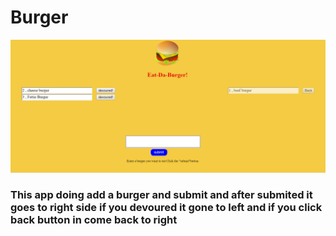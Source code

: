 # Burger
![burger](images/image1.PNG.PNG)
### This app doing add a burger and submit and after submited it goes to right side if you devoured it gone to left and if you click back button in come back to right 

